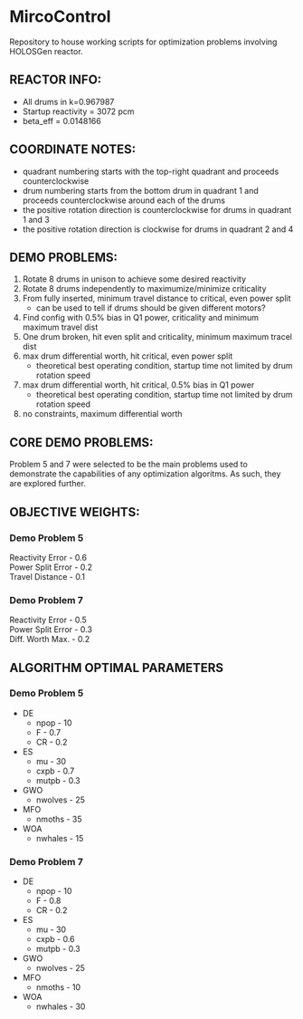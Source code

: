 # MircoControl

Repository to house working scripts for optimization problems involving 
HOLOSGen reactor.

## REACTOR INFO:
* All drums in k=0.967987
* Startup reactivity = 3072 pcm
* beta_eff = 0.0148166

## COORDINATE NOTES:
* quadrant numbering starts with the top-right quadrant and proceeds
counterclockwise
* drum numbering starts from the bottom drum in  quadrant 1 and
proceeds counterclockwise around each of the drums
* the positive rotation direction is counterclockwise for drums in quadrant 1 and 3
* the positive rotation direction is clockwise for drums in quadrant 2 and 4

## DEMO PROBLEMS:
1. Rotate 8 drums in unison to achieve some desired reactivity
2. Rotate 8 drums independently to maximumize/minimize criticality
3. From fully inserted, minimum travel distance to critical, even power split
    * can be used to tell if drums should be given different motors?
4. Find config with 0.5% bias in Q1 power, criticality and minimum maximum travel dist
5. One drum broken, hit even split and criticality, minimum maximum tracel dist
6. max drum differential worth, hit critical, even power split
    * theoretical best operating condition, startup time not limited by drum rotation speed
7. max drum differential worth, hit critical, 0.5% bias in Q1 power
    * theoretical best operating condition, startup time not limited by drum rotation speed
8. no constraints, maximum differential worth

## CORE DEMO PROBLEMS:
Problem 5 and 7 were selected to be the main problems used to demonstrate the capabilities of any
optimization algoritms.
As such, they are explored further.

## OBJECTIVE WEIGHTS:
### Demo Problem 5
   Reactivity Error  - 0.6\
   Power Split Error - 0.2\
   Travel Distance   - 0.1
### Demo Problem 7
   Reactivity Error  - 0.5\
   Power Split Error - 0.3\
   Diff. Worth Max.  - 0.2

## ALGORITHM OPTIMAL PARAMETERS
### Demo Problem 5
* DE
    * npop - 10
    * F - 0.7
    * CR - 0.2
* ES
    * mu - 30
    * cxpb - 0.7
    * mutpb - 0.3
* GWO
    * nwolves - 25
* MFO
    * nmoths - 35
* WOA
    * nwhales - 15

### Demo Problem 7
* DE
    * npop - 10
    * F - 0.8
    * CR - 0.2
* ES
    * mu - 30
    * cxpb - 0.6
    * mutpb - 0.3
* GWO
    * nwolves - 25
* MFO
    * nmoths - 10
* WOA
    * nwhales - 30




